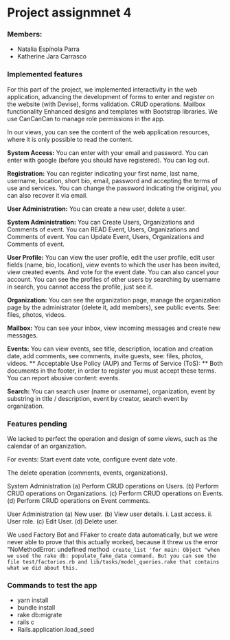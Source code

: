 # Project assignmnet 4

### Members:
* Natalia Espínola Parra
* Katherine Jara Carrasco

### Implemented features
For this part of the project, we implemented interactivity in the web application, advancing the development of forms to enter and register on the website (with Devise), forms validation. CRUD operations. Mailbox functionality Enhanced designs and templates with Bootstrap libraries. We use CanCanCan to manage role permissions in the app.

In our views, you can see the content of the web application resources, where it is only possible to read the content.


**System Access:** You can enter with your email and password. You can enter with google (before you should have registered). You can log out.

**Registration:** You can register indicating your first name, last name, username, location, short bio, email, password and accepting the terms of use and services. You can change the password indicating the original, you can also recover it via email.

**User Administration:** You can create a new user, delete a user. 

**System Administration:** You can Create Users, Organizations and Comments of event. You can READ Event, Users, Organizations and Comments of event. You can Update Event, Users, Organizations and Comments of event. 

**User Profile:** You can view the user profile, edit the user profile, edit user fields (name, bio, location), view events to which the user has been invited, view created events. And vote for the event date. You can also cancel your account. You can see the profiles of other users by searching by username in search, you cannot access the profile, just see it.

**Organization:** You can see the organization page, manage the organization page by the administrator (delete it, add members), see public events. See: files, photos, videos.

**Mailbox:** You can see your inbox, view incoming messages and create new messages.

**Events:** You can view events, see title, description, location and creation date, add comments, see comments, invite guests, see: files, photos, videos.
** Acceptable Use Policy (AUP) and Terms of Service (ToS): ** Both documents in the footer, in order to register you must accept these terms. You can report abusive content: events.

**Search:** You can search user (name or username), organization, event by substring in title / description, event by creator, search event by organization.


### Features pending
We lacked to perfect the operation and design of some views, such as the calendar of an organization.

For events: Start event date vote, configure event date vote.

The delete operation (comments, events, organizations).

System Administration
(a) Perform CRUD operations on Users.
(b) Perform CRUD operations on Organizations.
(c) Perform CRUD operations on Events.
(d) Perform CRUD operations on Event comments.

User Administration
(a) New user.
(b) View user details.
i. Last access. ii. User role.
(c) Edit User.
(d) Delete user.

We used Factory Bot and FFaker to create data automatically, but we were never able to prove that this actually worked, because it threw us the error "NoMethodError: undefined method` create_list 'for main: Object "when we used the rake db: populate_fake_data command. But you can see the file test/factories.rb and lib/tasks/model_queries.rake that contains what we did about this.`


### Commands to test the app
* yarn install
* bundle install
* rake db:migrate
* rails c
* Rails.application.load_seed
